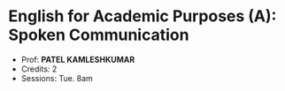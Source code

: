 # English for Academic Purposes (A): Spoken Communication

- Prof: **PATEL KAMLESHKUMAR**
- Credits: 2
- Sessions: Tue. 8am
